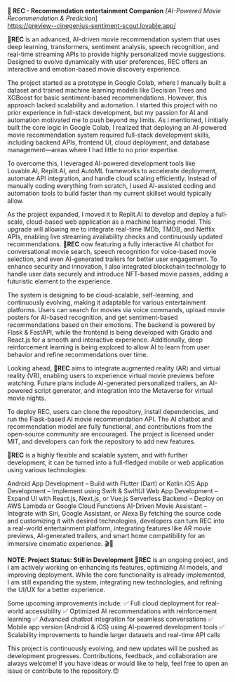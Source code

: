 **🔴 REC - Recommendation entertainment Companion** 
*[AI-Powered Movie Recommendation & Prediction*]   
https://preview--cinegenius-sentiment-scout.lovable.app/


**🔴REC** is an advanced, AI-driven movie recommendation system that uses deep learning, transformers, sentiment analysis, speech recognition, and real-time streaming APIs to provide highly personalized movie suggestions. Designed to evolve dynamically with user preferences, REC offers an interactive and emotion-based movie discovery experience.

The project started as a prototype in Google Colab, where I manually built a dataset and trained machine learning models like Decision Trees and XGBoost for basic sentiment-based recommendations. However, this approach lacked scalability and automation. I started this project with no prior experience in full-stack development, but my passion for AI and automation motivated me to push beyond my limits. As i mentioned, I initially built the core logic in Google Colab, I realized that deploying an AI-powered movie recommendation system required full-stack development skills, including backend APIs, frontend UI, cloud deployment, and database management—areas where I had little to no prior expertise.

To overcome this, I leveraged AI-powered development tools like Lovable.AI, Replit.AI, and AutoML frameworks to accelerate deployment, automate API integration, and handle cloud scaling efficiently. Instead of manually coding everything from scratch, I used AI-assisted coding and automation tools to build faster than my current skillset would typically allow.

As the project expanded, I moved it to Replit.AI to develop and deploy a full-scale, cloud-based web application as a machine learning model. This upgrade will allowing me to integrate real-time IMDb, TMDB, and Netflix APIs, enabling live streaming availability checks and continuously updated recommendations. **🔴REC** now featuring a fully interactive AI chatbot for conversational movie search, speech recognition for voice-based movie selection, and even AI-generated trailers for better user engagement. To enhance security and innovation, I also integrated blockchain technology to handle user data securely and introduce NFT-based movie passes, adding a futuristic element to the experience.

The system is designing to be cloud-scalable, self-learning, and continuously evolving, making it adaptable for various entertainment platforms. Users can search for movies via voice commands, upload movie posters for AI-based recognition, and get sentiment-based recommendations based on their emotions. The backend is powered by Flask & FastAPI, while the frontend is being developed with Gradio and React.js for a smooth and interactive experience. Additionally, deep reinforcement learning is being explored to allow AI to learn from user behavior and refine recommendations over time.

Looking ahead, **🔴REC** aims to integrate augmented reality (AR) and virtual reality (VR), enabling users to experience virtual movie previews before watching. Future plans include AI-generated personalized trailers, an AI-powered script generator, and integration into the Metaverse for virtual movie nights.

To deploy REC, users can clone the repository, install dependencies, and run the Flask-based AI movie recommendation API. The AI chatbot and recommendation model are fully functional, and contributions from the open-source community are encouraged. The project is licensed under MIT, and developers can fork the repository to add new features.

**🔴REC** is a highly flexible and scalable system, and with further development, it can be turned into a full-fledged mobile or web application using various technologies:

Android App Development – Build with Flutter (Dart) or Kotlin
iOS App Development – Implement using Swift & SwiftUI
Web App Development – Expand UI with React.js, Next.js, or Vue.js
Serverless Backend – Deploy on AWS Lambda or Google Cloud Functions
AI-Driven Movie Assistant – Integrate with Siri, Google Assistant, or Alexa
By fetching the source code and customizing it with desired technologies, developers can turn REC into a real-world entertainment platform, integrating features like AR movie previews, AI-generated trailers, and smart home compatibility for an immersive cinematic experience. 🎬🚀

**NOTE**: 
**Project Status: Still in Development**
**🔴REC** is an ongoing project, and I am actively working on enhancing its features, optimizing AI models, and improving deployment. While the core functionality is already implemented, I am still expanding the system, integrating new technologies, and refining the UI/UX for a better experience.

Some upcoming improvements include:
✅ Full cloud deployment for real-world accessibility
✅ Optimized AI recommendations with reinforcement learning
✅ Advanced chatbot integration for seamless conversations
✅ Mobile app version (Android & iOS) using AI-powered development tools
✅ Scalability improvements to handle larger datasets and real-time API calls

This project is continuously evolving, and new updates will be pushed as development progresses. Contributions, feedback, and collaboration are always welcome! If you have ideas or would like to help, feel free to open an issue or contribute to the repository.😊
